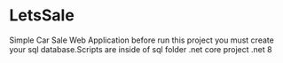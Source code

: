 # LetsSale
Simple Car Sale Web Application 
before run this project you must create your sql database.Scripts are inside of sql folder
.net core project 
.net 8 
